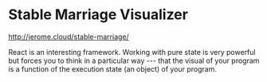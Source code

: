 # Stable Marriage Visualizer

http://jerome.cloud/stable-marriage/

React is an interesting framework. Working with pure state is very powerful but forces you to think in a particular way --- that the visual of your program is a function of the execution state (an object) of your program. 
